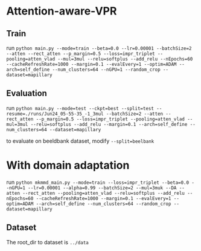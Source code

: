 # Attention-aware-VPR
## Train
run
`python main.py --mode=train --beta=0.0 --lr=0.00001 --batchSize=2 --atten --rect_atten --p_margin=0.5 --loss=impr_triplet --pooling=atten_vlad --mul=3mul --relu=softplus --add_relu --nEpochs=60 --cacheRefreshRate=1000 --margin=0.1 --evalEvery=1 --optim=ADAM --arch=self_define --num_clusters=64 --nGPU=1 --random_crop --dataset=mapillary`

## Evaluation
run 
`python main.py --mode=test --ckpt=best --split=test --resume=./runs/Jun24_05-55-35_-1_3mul --batchSize=2 --atten --rect_atten --p_margin=0.5 --loss=impr_triplet --pooling=atten_vlad --mul=3mul --relu=softplus --add_relu --margin=0.1 --arch=self_define --num_clusters=64 --dataset=mapillary`

to evaluate on beeldbank dataset, modify `--split=beelbank`

# With domain adaptation

run
`python mkmmd_main.py --mode=train --loss=impr_triplet --beta=0.0 --nGPU=1 --lr=0.00001 --alpha=0.99 --batchSize=2 --mul=3muk --DA --atten --rect_atten --pooling=atten_vlad --relu=softplus --add_relu --nEpochs=60 --cacheRefreshRate=1000 --margin=0.1 --evalEvery=1 --optim=ADAM --arch=self_define --num_clusters=64 --random_crop --dataset=mapillary`

## Dataset

The root_dir to dataset is `../data`
